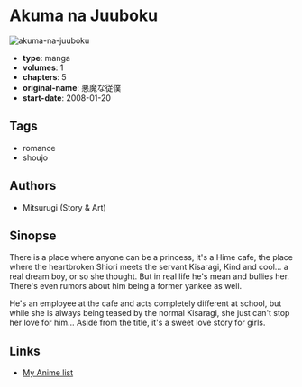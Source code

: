 # Akuma na Juuboku

![akuma-na-juuboku](https://cdn.myanimelist.net/images/manga/1/24391.jpg)

-   **type**: manga
-   **volumes**: 1
-   **chapters**: 5
-   **original-name**: 悪魔な従僕
-   **start-date**: 2008-01-20

## Tags

-   romance
-   shoujo

## Authors

-   Mitsurugi (Story & Art)

## Sinopse

There is a place where anyone can be a princess, it's a Hime cafe, the place where the heartbroken Shiori meets the servant Kisaragi, Kind and cool... a real dream boy, or so she thought. But in real life he's mean and bullies her. There's even rumors about him being a former yankee as well.

He's an employee at the cafe and acts completely different at school, but while she is always being teased by the normal Kisaragi, she just can't stop her love for him... Aside from the title, it's a sweet love story for girls.

## Links

-   [My Anime list](https://myanimelist.net/manga/16534/Akuma_na_Juuboku)
